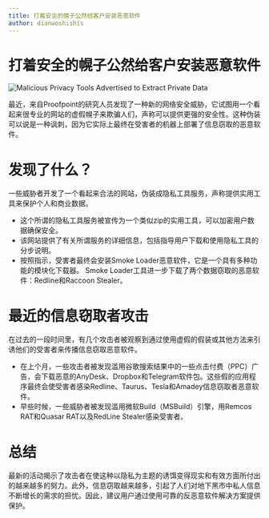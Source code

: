 ```yaml
---
title: 打着安全的幌子公然给客户安装恶意软件
author: dianwoshishis
---
```

# 打着安全的幌子公然给客户安装恶意软件

![Malicious Privacy Tools Advertised to Extract Private Data](https://cyware-ent.s3.amazonaws.com/image_bank/shutterstock_255112744.jpg)

最近，来自Proofpoint的研究人员发现了一种新的网络安全威胁，它试图用一个看起来很专业的网站的虚假幌子来欺骗人们，声称可以提供更强的安全性。这种伪装可以说是一种讽刺，因为它实际上最终在受害者的机器上部署了信息窃取的恶意软件。

# 发现了什么？

一些威胁者开发了一个看起来合法的网站，伪装成隐私工具服务，声称提供实用工具来保护个人和商业数据。

- 这个所谓的隐私工具服务被宣传为一个类似zip的实用工具，可以加密用户数据确保安全。
- 该网站提供了有关所谓服务的详细信息，包括指导用户下载和使用隐私工具的分步说明。
- 按照指示，受害者最终会安装Smoke Loader恶意软件，它是一个具有多种功能的模块化下载器。
  Smoke Loader工具进一步下载了两个数据窃取的恶意软件：Redline和Raccoon Stealer。

# 最近的信息窃取者攻击

在过去的一段时间里，有几个攻击者被观察到通过使用虚假的假装或其他方法来引诱他们的受害者来传播信息窃取恶意软件。

- 在上个月，一些攻击者被发现滥用谷歌搜索结果中的一些点击付费（PPC）广告，会下载恶意的AnyDesk、Dropbox和Telegram软件包。这些假的应用程序最终会使受害者感染Redline、Taurus、Tesla和Amadey信息窃取者恶意软件。
- 早些时候，一些威胁者被发现滥用微软Build（MSBuild）引擎，用Remcos RAT和Quasar RAT以及RedLine Stealer感染受害者。

# 总结

最新的活动揭示了攻击者在使这种以隐私为主题的诱饵变得现实和有效方面所付出的越来越多的努力。此外，信息窃取越来越多，引起了人们对地下黑市中私人信息不断增长的需求的担忧。因此，建议用户通过使用可靠的反恶意软件解决方案提供保护。